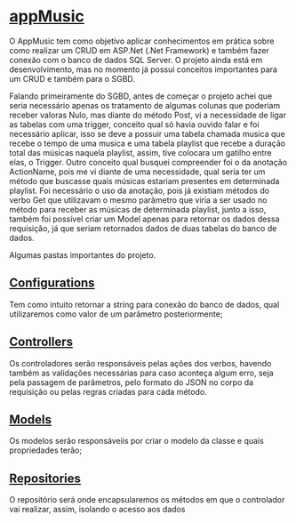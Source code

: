 # [appMusic](https://github.com/jotabtw/appMusic/tree/main)

O AppMusic tem como objetivo aplicar conhecimentos em prática sobre como realizar um CRUD em ASP.Net (.Net Framework) e também fazer conexão com o banco de dados SQL Server. O projeto ainda está em desenvolvimento, mas no momento já possui conceitos importantes para um CRUD e também para o SGBD.

Falando primeiramente do SGBD, antes de começar o projeto achei que seria necessário apenas os tratamento de algumas colunas que poderiam receber valoras Nulo, mas diante do método Post, vi a necessidade de ligar as tabelas com uma trigger, conceito qual só havia ouvido falar e foi necessário aplicar, isso se deve a possuir uma tabela chamada musica que recebe o tempo de uma musica e uma tabela playlist que recebe a duração total das músicas naquela playlist, assim, tive colocara um gatilho entre elas, o Trigger. 
Outro conceito qual busquei compreender foi o da anotação ActionName, pois me vi diante de uma necessidade, qual seria ter um método que buscasse quais músicas estariam presentes em determinada playlist. Foi necessário o uso da anotação, pois já existiam métodos do verbo Get que utilizavam o mesmo parâmetro que viria a ser usado no método para receber as músicas de determinada playlist, junto a isso, também foi possível criar um Model apenas para retornar os dados dessa requisição, já que seriam retornados dados de duas tabelas do banco de dados.

Algumas pastas importantes do projeto.

## [Configurations](https://github.com/jotabtw/appMusic/tree/main/playlist-api/Configurations)
Tem como intuito retornar a string para conexão do banco de dados, qual utilizaremos como valor de um parâmetro posteriormente;

## [Controllers](https://github.com/jotabtw/appMusic/tree/main/playlist-api/Controllers)
Os controladores serão responsáveis pelas ações dos verbos, havendo também as validações necessárias para caso aconteça algum erro, seja pela passagem de parâmetros, pelo formato do JSON no corpo da requisição ou pelas regras criadas para cada método.

## [Models](https://github.com/jotabtw/appMusic/tree/main/playlist-api/Models) 
Os modelos serão responsáveiis por criar o modelo da classe e quais propriedades terão;

## [Repositories](https://github.com/jotabtw/appMusic/tree/main/playlist-api/Repositories)
O repositório será onde encapsularemos os métodos em que o controlador vai realizar, assim, isolando o acesso aos dados 
